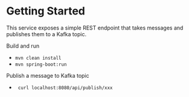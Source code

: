 # Getting Started
This service exposes a simple REST endpoint that takes messages and 
publishes them to a Kafka topic.

Build and run
 - ```mvn clean install```
 - ```mvn spring-boot:run```

Publish a message to Kafka topic
- ``` curl localhost:8080/api/publish/xxx```